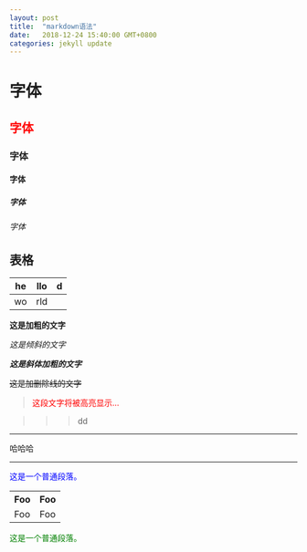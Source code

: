 ```yaml
---
layout: post
title:  "markdown语法"
date:   2018-12-24 15:40:00 GMT+0800
categories: jekyll update
---
```

# 字体

## <font color="red">字体</font>

### 字体

#### 字体

##### 字体

###### 字体
## 表格

 he | llo |d
--|:--:|--:|
 wo | rld |

**这是加粗的文字**

*这是倾斜的文字*

***这是斜体加粗的文字***

~~这是加删除线的文字~~

> <font color='red'>这段文字将被高亮显示...</font>

>>>dd

***
哈哈哈

---

<font color='blue'>这是一个普通段落。</font>

<table>
    <tr>
        <th>Foo</th>
        <th>Foo</th>
    </tr>
    <tr>
        <td>Foo</td>
        <td>Foo</td>
    </tr>
</table>

<font color='green'>这是一个普通段落。</font>


[jekyll-docs]: https://jekyllrb.com/docs/home
[jekyll-gh]:   https://github.com/jekyll/jekyll
[jekyll-talk]: https://talk.jekyllrb.com/
